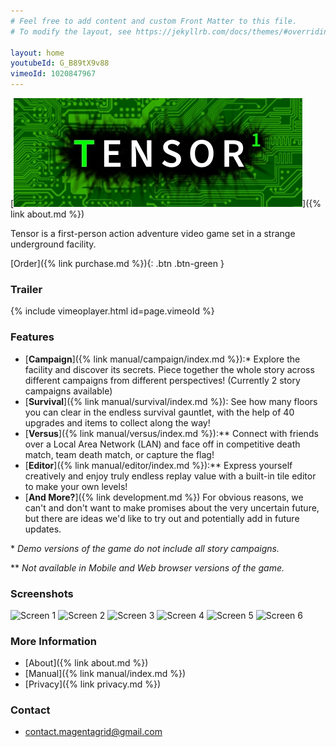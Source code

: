 ```yaml
---
# Feel free to add content and custom Front Matter to this file.
# To modify the layout, see https://jekyllrb.com/docs/themes/#overriding-theme-defaults

layout: home
youtubeId: G_B89tX9v88
vimeoId: 1020847967
---
```


[![About](assets/img/cover_lq.jpg)]({% link about.md %})

Tensor is a first-person action adventure video game set in a strange underground facility.

[Order]({% link purchase.md %}){: .btn .btn-green }

### Trailer

{% include vimeoplayer.html id=page.vimeoId %}

### Features
- [**Campaign**]({% link manual/campaign/index.md %}):\* Explore the facility and discover its secrets. Piece together the whole story across different campaigns from different perspectives! (Currently 2 story campaigns available)
- [**Survival**]({% link manual/survival/index.md %}): See how many floors you can clear in the endless survival gauntlet, with the help of 40 upgrades and items to collect along the way!
- [**Versus**]({% link manual/versus/index.md %}):\*\* Connect with friends over a Local Area Network (LAN) and face off in competitive death match, team death match, or capture the flag!
- [**Editor**]({% link manual/editor/index.md %}):\*\* Express yourself creatively and enjoy truly endless replay value with a built-in tile editor to make your own levels!
- [**And More?**]({% link development.md %}) For obvious reasons, we can't and don't want to make promises about the very uncertain future, but there are ideas we'd like to try out and potentially add in future updates.

\* *Demo versions of the game do not include all story campaigns.*

\*\* *Not available in Mobile and Web browser versions of the game.*

### Screenshots

![Screen 1](../assets/img/screen1.jpg)
![Screen 2](../assets/img/screen2.jpg)
![Screen 3](../assets/img/screen3.jpg)
![Screen 4](../assets/img/screen4.jpg)
![Screen 5](../assets/img/screen5.jpg)
![Screen 6](../assets/img/screen6.jpg)

### More Information
- [About]({% link about.md %})
- [Manual]({% link manual/index.md %})
- [Privacy]({% link privacy.md %})

### Contact

- [contact.magentagrid@gmail.com](mailto:contact.magentagrid@gmail.com)
